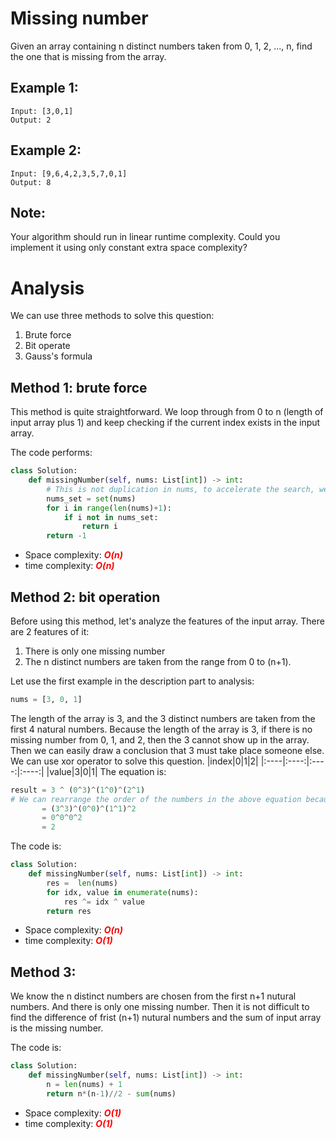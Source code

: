 # Missing number

Given an array containing n distinct numbers taken from 0, 1, 2, ..., n, find the one that is missing from the array.

## Example 1:
```
Input: [3,0,1]
Output: 2
```
## Example 2:
```
Input: [9,6,4,2,3,5,7,0,1]
Output: 8
```
## Note:
Your algorithm should run in linear runtime complexity. Could you implement it using only constant extra space complexity?

# Analysis
We can use three methods to solve this question:
1. Brute force
2. Bit operate
3. Gauss's formula

## Method 1: brute force
This method is quite straightforward. We loop through from 0 to n (length of input array plus 1) and keep checking if the current index exists in the input array. 

The code performs:
```Python
class Solution:
    def missingNumber(self, nums: List[int]) -> int:
        # This is not duplication in nums, to accelerate the search, we use set.
        nums_set = set(nums)
        for i in range(len(nums)+1):
            if i not in nums_set:
                return i    
        return -1
```
* Space complexity: <span style="color:red">***O(n)***</span>
* time complexity: <span style="color:red">***O(n)***</span>

## Method 2: bit operation
Before using this method, let's analyze the features of the input array. There are 2 features of it:
1. There is only one missing number
2. The n distinct numbers are taken from the range from 0 to (n+1).

Let use the first example in the description part to analysis:
```Python
nums = [3, 0, 1]
```
The length of the array is 3, and the 3 distinct numbers are taken from the first 4 natural numbers. Because the length of the array is 3, if there is no missing number from 0, 1, and 2, then the 3 cannot show up in the array. Then we can easily draw a conclusion that 3 must take place someone else. We can use xor operator to solve this question.
|index|0|1|2|
|:----|:----:|:----:|:----:|
|value|3|0|1|
The equation is:
```Python
result = 3 ^ (0^3)^(1^0)^(2^1)
# We can rearrange the order of the numbers in the above equation because the xor operation is associative
       = (3^3)^(0^0)^(1^1)^2
       = 0^0^0^2
       = 2
```
The code is:
```Python
class Solution:
    def missingNumber(self, nums: List[int]) -> int:
        res =  len(nums)
        for idx, value in enumerate(nums):
            res ^= idx ^ value
        return res
```
* Space complexity: <span style="color:red">***O(n)***</span>
* time complexity: <span style="color:red">***O(1)***</span>

## Method 3:
We know the n distinct numbers are chosen from the first n+1 nutural numbers. And there is only one missing number. Then it is not difficult to find the difference of frist (n+1) nutural numbers and the sum of input array is the missing number.

The code is:
```Python
class Solution:
    def missingNumber(self, nums: List[int]) -> int:
        n = len(nums) + 1
        return n*(n-1)//2 - sum(nums)
```
* Space complexity: <span style="color:red">***O(1)***</span>
* time complexity: <span style="color:red">***O(1)***</span>
